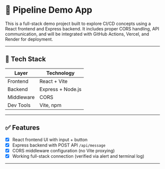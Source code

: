 # 🚀 Pipeline Demo App

This is a full-stack demo project built to explore CI/CD concepts using a React frontend and Express backend. It includes proper CORS handling, API communication, and will be integrated with GitHub Actions, Vercel, and Render for deployment.

---

## 🔧 Tech Stack

| Layer       | Technology        |
|-------------|-------------------|
| Frontend    | React + Vite      |
| Backend     | Express + Node.js |
| Middleware  | CORS              |
| Dev Tools   | Vite, npm         |

---

## ✅ Features 

- [x] React frontend UI with input + button
- [x] Express backend with POST API `/api/message`
- [x] CORS middleware configuration (no Vite proxying)
- [x] Working full-stack connection (verified via alert and terminal log)

---
